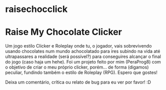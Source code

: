 # raisechocclick
# Raise My Chocolate Clicker

Um jogo estilo Clicker e Roleplay onde tu, o jogador, vais sobrevivendo usando chocolates num mundo achocolatado para ires subindo na vida até ultrapassares a realidade (será possível?) para conseguires alcançar o final do jogo (caso haja um hehe). Foi um projeto feito por mim (PeraProg8) com o objetivo de criar o meu próprio clicker, porém... de forma (digamos) peculiar, fundindo também o estilo de Roleplay (RPG). Espero que gostes!

Deixa um comentário, crítica ou relato de bug para eu ver por favor! :D

